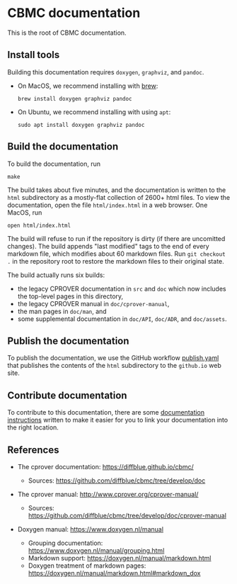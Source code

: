 # CBMC documentation

This is the root of CBMC documentation.

## Install tools

Building this documentation requires `doxygen`, `graphviz`, and `pandoc`.

* On MacOS,
  we recommend installing with [brew](https://brew.sh/):
  ```
  brew install doxygen graphviz pandoc
  ```
* On Ubuntu, we recommend installing with using `apt`:
  ```
  sudo apt install doxygen graphviz pandoc
  ```

## Build the documentation

To build the documentation, run

```
make
```

The build takes about five minutes, and the documentation is written to
the `html` subdirectory as a mostly-flat collection of 2600+ html files.
To view the documentation,
open the file `html/index.html` in a web browser.  One MacOS, run

```
open html/index.html
```

The build will refuse to run if the repository is dirty
(if there are uncomitted changes).
The build appends "last modified" tags to the end of every markdown file,
which modifies about 60 markdown files.
Run `git checkout .` in the repository root to restore the markdown files
to their original state.

The build actually runs six builds:

* the legacy CPROVER documentation in `src` and `doc` which now includes the
  top-level pages in this directory,
* the legacy CPROVER manual in `doc/cprover-manual`,
* the man pages in `doc/man`,  and
* some supplemental documentation in `doc/API`, `doc/ADR`, and `doc/assets`.

## Publish the documentation

To publish the documentation, we use the GitHub workflow
[publish.yaml](../../.github/workflow/publish.yaml) that
publishes the contents of the `html` subdirectory to
the `github.io` web site.

## Contribute documentation

To contribute to this documentation,
there are some [documentation instructions](contributing.md) written
to make it easier for you to link your documentation into the right
location.


## References

* The cprover documentation: https://diffblue.github.io/cbmc/
  * Sources: https://github.com/diffblue/cbmc/tree/develop/doc

* The cprover manual: http://www.cprover.org/cprover-manual/
  * Sources: https://github.com/diffblue/cbmc/tree/develop/doc/cprover-manual

* Doxygen manual: https://www.doxygen.nl/manual
  * Grouping documentation: https://www.doxygen.nl/manual/grouping.html
  * Markdown support: https://doxygen.nl/manual/markdown.html
  * Doxygen treatment of markdown pages: https://doxygen.nl/manual/markdown.html#markdown_dox
